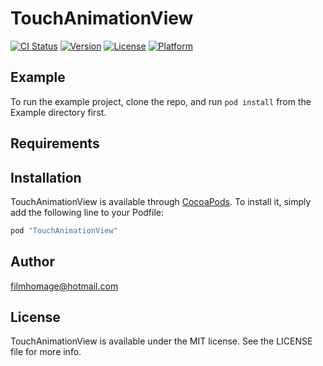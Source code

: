 # TouchAnimationView

[![CI Status](http://img.shields.io/travis/filmhomage/TouchAnimationView.svg?style=flat)](https://travis-ci.org/filmhomage/TouchAnimationView)
[![Version](https://img.shields.io/cocoapods/v/TouchAnimationView.svg?style=flat)](http://cocoapods.org/pods/TouchAnimationView)
[![License](https://img.shields.io/cocoapods/l/TouchAnimationView.svg?style=flat)](http://cocoapods.org/pods/TouchAnimationView)
[![Platform](https://img.shields.io/cocoapods/p/TouchAnimationView.svg?style=flat)](http://cocoapods.org/pods/TouchAnimationView)

## Example

To run the example project, clone the repo, and run `pod install` from the Example directory first.

## Requirements

## Installation

TouchAnimationView is available through [CocoaPods](http://cocoapods.org). To install
it, simply add the following line to your Podfile:

```ruby
pod "TouchAnimationView"
```

## Author

filmhomage@hotmail.com

## License

TouchAnimationView is available under the MIT license. See the LICENSE file for more info.
